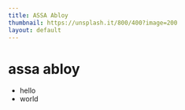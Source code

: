 ```yaml
---
title: ASSA Abloy
thumbnail: https://unsplash.it/800/400?image=200
layout: default
---
```


# assa abloy

* hello
* world